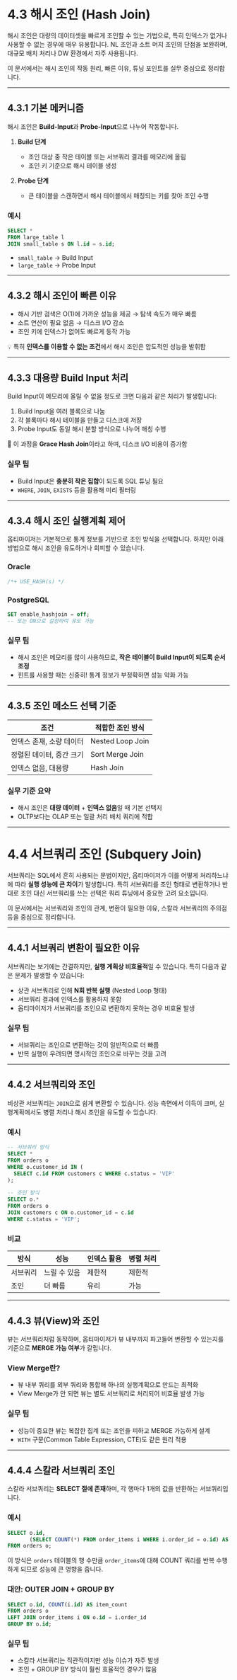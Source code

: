 # 4.3 해시 조인 (Hash Join)

해시 조인은 대량의 데이터셋을 빠르게 조인할 수 있는 기법으로, 특히 인덱스가 없거나 사용할 수 없는 경우에 매우 유용합니다. NL 조인과 소트 머지 조인의 단점을 보완하며, 대규모 배치 처리나 DW 환경에서 자주 사용됩니다.

이 문서에서는 해시 조인의 작동 원리, 빠른 이유, 튜닝 포인트를 실무 중심으로 정리합니다.

---

## 4.3.1 기본 메커니즘

해시 조인은 **Build-Input**과 **Probe-Input**으로 나누어 작동합니다.

1. **Build 단계**

   * 조인 대상 중 작은 테이블 또는 서브쿼리 결과를 메모리에 올림
   * 조인 키 기준으로 해시 테이블 생성

2. **Probe 단계**

   * 큰 테이블을 스캔하면서 해시 테이블에서 매칭되는 키를 찾아 조인 수행

### 예시

```sql
SELECT *
FROM large_table l
JOIN small_table s ON l.id = s.id;
```

* `small_table` → Build Input
* `large_table` → Probe Input

---

## 4.3.2 해시 조인이 빠른 이유

* 해시 기반 검색은 O(1)에 가까운 성능을 제공 → 탐색 속도가 매우 빠름
* 소트 연산이 필요 없음 → 디스크 I/O 감소
* 조인 키에 인덱스가 없어도 빠르게 동작 가능

💡 특히 **인덱스를 이용할 수 없는 조건**에서 해시 조인은 압도적인 성능을 발휘함

---

## 4.3.3 대용량 Build Input 처리

Build Input이 메모리에 올릴 수 없을 정도로 크면 다음과 같은 처리가 발생합니다:

1. Build Input을 여러 블록으로 나눔
2. 각 블록마다 해시 테이블을 만들고 디스크에 저장
3. Probe Input도 동일 해시 분할 방식으로 나누어 매칭 수행

📌 이 과정을 **Grace Hash Join**이라고 하며, 디스크 I/O 비용이 증가함

### 실무 팁

* Build Input은 **충분히 작은 집합**이 되도록 SQL 튜닝 필요
* `WHERE`, `JOIN`, `EXISTS` 등을 활용해 미리 필터링

---

## 4.3.4 해시 조인 실행계획 제어

옵티마이저는 기본적으로 통계 정보를 기반으로 조인 방식을 선택합니다. 하지만 아래 방법으로 해시 조인을 유도하거나 회피할 수 있습니다.

### Oracle

```sql
/*+ USE_HASH(s) */
```

### PostgreSQL

```sql
SET enable_hashjoin = off;
-- 또는 ON으로 설정하여 유도 가능
```

### 실무 팁

* 해시 조인은 메모리를 많이 사용하므로, **작은 테이블이 Build Input이 되도록 순서 조정**
* 힌트를 사용할 때는 신중히! 통계 정보가 부정확하면 성능 악화 가능

---

## 4.3.5 조인 메소드 선택 기준

| 조건             | 적합한 조인 방식        |
| -------------- | ---------------- |
| 인덱스 존재, 소량 데이터 | Nested Loop Join |
| 정렬된 데이터, 중간 크기 | Sort Merge Join  |
| 인덱스 없음, 대용량    | Hash Join        |

### 실무 기준 요약

* 해시 조인은 **대량 데이터** + **인덱스 없음**일 때 기본 선택지
* OLTP보다는 OLAP 또는 일괄 처리 배치 쿼리에 적합

---

# 4.4 서브쿼리 조인 (Subquery Join)

서브쿼리는 SQL에서 흔히 사용되는 문법이지만, 옵티마이저가 이를 어떻게 처리하느냐에 따라 **실행 성능에 큰 차이**가 발생합니다. 특히 서브쿼리를 조인 형태로 변환하거나 반대로 조인 대신 서브쿼리를 쓰는 선택은 쿼리 튜닝에서 중요한 고려 요소입니다.

이 문서에서는 서브쿼리와 조인의 관계, 변환이 필요한 이유, 스칼라 서브쿼리의 주의점 등을 중심으로 정리합니다.

---

## 4.4.1 서브쿼리 변환이 필요한 이유

서브쿼리는 보기에는 간결하지만, **실행 계획상 비효율적**일 수 있습니다. 특히 다음과 같은 문제가 발생할 수 있습니다:

* 상관 서브쿼리로 인해 **N회 반복 실행** (Nested Loop 형태)
* 서브쿼리 결과에 인덱스를 활용하지 못함
* 옵티마이저가 서브쿼리를 조인으로 변환하지 못하는 경우 비효율 발생

### 실무 팁

* 서브쿼리는 조인으로 변환하는 것이 일반적으로 더 빠름
* 반복 실행이 우려되면 명시적인 조인으로 바꾸는 것을 고려

---

## 4.4.2 서브쿼리와 조인

비상관 서브쿼리는 `JOIN`으로 쉽게 변환할 수 있습니다. 성능 측면에서 이득이 크며, 실행계획에서도 병렬 처리나 해시 조인을 유도할 수 있습니다.

### 예시

```sql
-- 서브쿼리 방식
SELECT *
FROM orders o
WHERE o.customer_id IN (
  SELECT c.id FROM customers c WHERE c.status = 'VIP'
);

-- 조인 방식
SELECT o.*
FROM orders o
JOIN customers c ON o.customer_id = c.id
WHERE c.status = 'VIP';
```

### 비교

| 방식   | 성능      | 인덱스 활용 | 병렬 처리 |
| ---- | ------- | ------ | ----- |
| 서브쿼리 | 느릴 수 있음 | 제한적    | 제한적   |
| 조인   | 더 빠름    | 유리     | 가능    |

---

## 4.4.3 뷰(View)와 조인

뷰는 서브쿼리처럼 동작하며, 옵티마이저가 뷰 내부까지 파고들어 변환할 수 있는지를 기준으로 **MERGE 가능 여부**가 갈립니다.

### View Merge란?

* 뷰 내부 쿼리를 외부 쿼리와 통합해 하나의 실행계획으로 만드는 최적화
* View Merge가 안 되면 뷰는 별도 서브쿼리로 처리되어 비효율 발생 가능

### 실무 팁

* 성능이 중요한 뷰는 복잡한 집계 또는 조인을 피하고 MERGE 가능하게 설계
* `WITH` 구문(Common Table Expression, CTE)도 같은 원리 적용

---

## 4.4.4 스칼라 서브쿼리 조인

스칼라 서브쿼리는 **SELECT 절에 존재**하며, 각 행마다 1개의 값을 반환하는 서브쿼리입니다.

### 예시

```sql
SELECT o.id,
       (SELECT COUNT(*) FROM order_items i WHERE i.order_id = o.id) AS item_count
FROM orders o;
```

이 방식은 `orders` 테이블의 행 수만큼 `order_items`에 대해 COUNT 쿼리를 반복 수행하게 되므로 성능에 큰 영향을 줍니다.

### 대안: OUTER JOIN + GROUP BY

```sql
SELECT o.id, COUNT(i.id) AS item_count
FROM orders o
LEFT JOIN order_items i ON o.id = i.order_id
GROUP BY o.id;
```

### 실무 팁

* 스칼라 서브쿼리는 직관적이지만 성능 이슈가 자주 발생
* 조인 + GROUP BY 방식이 훨씬 효율적인 경우가 많음
